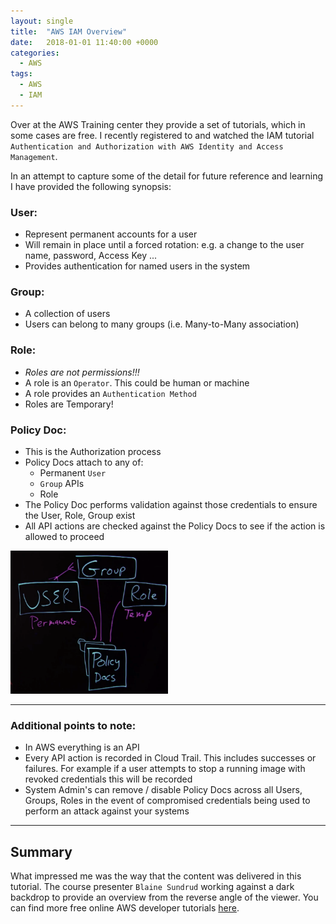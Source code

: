 ```yaml
---
layout: single
title:  "AWS IAM Overview"
date:   2018-01-01 11:40:00 +0000
categories:
  - AWS
tags:
  - AWS
  - IAM
---
```


Over at the AWS Training center they provide a set of tutorials, which in some cases are free.
I recently registered to and watched the IAM tutorial `Authentication and Authorization with AWS Identity and Access Management`.

In an attempt to capture some of the detail for future reference and learning I have provided the following synopsis:

### User:
- Represent permanent accounts for a user
- Will remain in place until a forced rotation: e.g. a change to the user name, password, Access Key ...
- Provides authentication for named users in the system

### Group:
- A collection of users
- Users can belong to many groups (i.e. Many-to-Many association)

### Role:
- *Roles are not permissions!!!*
- A role is an `Operator`. This could be human or machine
- A role provides an `Authentication Method`
- Roles are Temporary!

### Policy Doc:
- This is the Authorization process
- Policy Docs attach to any of:
  - Permanent `User`
  - `Group` APIs
  - Role
- The Policy Doc performs validation against those credentials to ensure the User, Role, Group exist
- All API actions are checked against the Policy Docs to see if the action is allowed to proceed

<img style="width: 50%;" src="/assets/images/postimage/UserGroupRolePolicyDocs.png">

---

### Additional points to note:
* In AWS everything is an API
* Every API action is recorded in Cloud Trail. This includes successes or failures. For example if a user attempts to stop a running image with revoked credentials this will be recorded
* System Admin's can remove / disable Policy Docs across all Users, Groups, Roles in the event of compromised credentials being used to perform an attack against your systems

---

## Summary

What impressed me was the way that the content was delivered in this tutorial.
The course presenter `Blaine Sundrud` working against a dark backdrop to provide an overview from the reverse angle of the viewer. You can find more free online AWS developer tutorials [here](https://aws.amazon.com/training/path-developing/).
